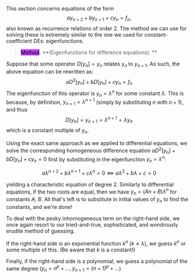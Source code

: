 This section concerns equations of the form
$$
ay_{n+2}+by_{n+1}+cy_{n} = f_n,
$$
also known as recurrence relations of order 2. The method we can use for solving these is extremely similar to the one we used for constant-coefficient DEs: eigenfunctions.

> <span style="background-color: #bc42f5; color: black;">Method</span>. **(Eigenfunctions for difference equations). **

Suppose that some operator $D[y_n] = y_n$ relates $y_n$ to $y_{n+1}$. As such, the above equation can be rewritten as:
$$
aD^2[y_n] + bD[y_n] + cy_n = f_n
$$
The eigenfunction of this operator is $y_n = \lambda^n$ for some constant $\lambda$. This is because, by definition, $y_{n+1} = \lambda^{n+1}$ (simply by substituting $n$ with $n+1$), and thus 
$$
 D[y_n] = y_{n+1} = \lambda^{n+1} = \lambda y_n
$$
which is a constant multiple of $y_n$.

Using the exact same approach as we applied to differential equations, we solve the corresponding homogeneous difference equation $aD^2[y_n] + bD[y_n] + cy_n = 0$ first by substituting in the eigenfunction $y_n = \lambda^n$:

$$
a\lambda^{n+2} + b\lambda^{n+1} + c\lambda^n = 0 \iff a\lambda^2 + b\lambda + c = 0
$$

yielding a characteristic equation of degree 2. Similarly to differential equations, if the two roots are equal, then we have $y_n = (An+B)\lambda^n$ for constants $A$, $B$. All that's left is to substitute in initial values of $y_n$ to find the constants, and we're done! 

To deal with the pesky inhomogeneous term on the right-hand side, we once again resort to our tried-and-true, sophisticated, and wondrously erudite method of guessing. 

If the right-hand side is an exponential function $k^n$ ($k \neq \lambda$), we guess $k^n$ or some multiple of this. (Be aware that $k$ is a constant!)

Finally, if the right-hand side is a polynomial, we guess a polynomial of the same degree ($y_n = n^p + ..., y_{n+1} = (n+1)^p + ...$)



